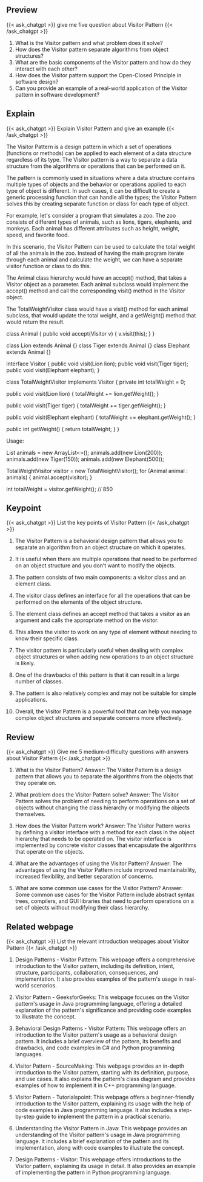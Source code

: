 ## Preview
{{< ask_chatgpt >}}
give me five question about Visitor Pattern
{{< /ask_chatgpt >}}



1. What is the Visitor pattern and what problem does it solve?
2. How does the Visitor pattern separate algorithms from object structures?
3. What are the basic components of the Visitor pattern and how do they interact with each other?
4. How does the Visitor pattern support the Open-Closed Principle in software design?
5. Can you provide an example of a real-world application of the Visitor pattern in software development?   

## Explain
{{< ask_chatgpt >}}
Explain Visitor Pattern and give an example
{{< /ask_chatgpt >}}



The Visitor Pattern is a design pattern in which a set of operations (functions or methods) can be applied to each element of a data structure regardless of its type. The Visitor pattern is a way to separate a data structure from the algorithms or operations that can be performed on it.

The pattern is commonly used in situations where a data structure contains multiple types of objects and the behavior or operations applied to each type of object is different. In such cases, it can be difficult to create a generic processing function that can handle all the types; the Visitor Pattern solves this by creating separate function or class for each type of object.

For example, let's consider a program that simulates a zoo. The zoo consists of different types of animals, such as lions, tigers, elephants, and monkeys. Each animal has different attributes such as height, weight, speed, and favorite food.

In this scenario, the Visitor Pattern can be used to calculate the total weight of all the animals in the zoo. Instead of having the main program iterate through each animal and calculate the weight, we can have a separate visitor function or class to do this.

The Animal class hierarchy would have an accept() method, that takes a Visitor object as a parameter. Each animal subclass would implement the accept() method and call the corresponding visit() method in the Visitor object.

The TotalWeightVisitor class would have a visit() method for each animal subclass, that would update the total weight, and a getWeight() method that would return the result.

class Animal {
  public void accept(Visitor v) { v.visit(this); }
}

class Lion extends Animal {}
class Tiger extends Animal {}
class Elephant extends Animal {}

interface Visitor {
  public void visit(Lion lion);
  public void visit(Tiger tiger);
  public void visit(Elephant elephant);
}

class TotalWeightVisitor implements Visitor {
  private int totalWeight = 0;

  public void visit(Lion lion) {
    totalWeight += lion.getWeight();
  }

  public void visit(Tiger tiger) {
    totalWeight += tiger.getWeight();
  }

  public void visit(Elephant elephant) {
    totalWeight += elephant.getWeight();
  }

  public int getWeight() {
    return totalWeight;
  }
}

Usage:

List<Animal> animals = new ArrayList<>();
animals.add(new Lion(200));
animals.add(new Tiger(150));
animals.add(new Elephant(500));

TotalWeightVisitor visitor = new TotalWeightVisitor();
for (Animal animal : animals) {
  animal.accept(visitor);
}

int totalWeight = visitor.getWeight(); // 850   

## Keypoint
{{< ask_chatgpt >}}
List the key points of Visitor Pattern
{{< /ask_chatgpt >}}



1. The Visitor Pattern is a behavioral design pattern that allows you to separate an algorithm from an object structure on which it operates.

2. It is useful when there are multiple operations that need to be performed on an object structure and you don’t want to modify the objects.

3. The pattern consists of two main components: a visitor class and an element class.

4. The visitor class defines an interface for all the operations that can be performed on the elements of the object structure.

5. The element class defines an accept method that takes a visitor as an argument and calls the appropriate method on the visitor.

6. This allows the visitor to work on any type of element without needing to know their specific class.

7. The visitor pattern is particularly useful when dealing with complex object structures or when adding new operations to an object structure is likely.

8. One of the drawbacks of this pattern is that it can result in a large number of classes.

9. The pattern is also relatively complex and may not be suitable for simple applications.

10. Overall, the Visitor Pattern is a powerful tool that can help you manage complex object structures and separate concerns more effectively.   

## Review
{{< ask_chatgpt >}}
Give me 5 medium-difficulty questions with answers about Visitor Pattern
{{< /ask_chatgpt >}}



1) What is the Visitor Pattern?
Answer: The Visitor Pattern is a design pattern that allows you to separate the algorithms from the objects that they operate on.

2) What problem does the Visitor Pattern solve?
Answer: The Visitor Pattern solves the problem of needing to perform operations on a set of objects without changing the class hierarchy or modifying the objects themselves.

3) How does the Visitor Pattern work?
Answer: The Visitor Pattern works by defining a visitor interface with a method for each class in the object hierarchy that needs to be operated on. The visitor interface is implemented by concrete visitor classes that encapsulate the algorithms that operate on the objects.

4) What are the advantages of using the Visitor Pattern?
Answer: The advantages of using the Visitor Pattern include improved maintainability, increased flexibility, and better separation of concerns.

5) What are some common use cases for the Visitor Pattern?
Answer: Some common use cases for the Visitor Pattern include abstract syntax trees, compilers, and GUI libraries that need to perform operations on a set of objects without modifying their class hierarchy.   

## Related webpage
{{< ask_chatgpt >}}
List the relevant introduction webpages about Visitor Pattern
{{< /ask_chatgpt >}}



1. Design Patterns - Visitor Pattern: This webpage offers a comprehensive introduction to the Visitor pattern, including its definition, intent, structure, participants, collaboration, consequences, and implementation. It also provides examples of the pattern's usage in real-world scenarios.

2. Visitor Pattern - GeeksforGeeks: This webpage focuses on the Visitor pattern's usage in Java programming language, offering a detailed explanation of the pattern's significance and providing code examples to illustrate the concept.

3. Behavioral Design Patterns - Visitor Pattern: This webpage offers an introduction to the Visitor pattern's usage as a behavioral design pattern. It includes a brief overview of the pattern, its benefits and drawbacks, and code examples in C# and Python programming languages.

4. Visitor Pattern - SourceMaking: This webpage provides an in-depth introduction to the Visitor pattern, starting with its definition, purpose, and use cases. It also explains the pattern's class diagram and provides examples of how to implement it in C++ programming language.

5. Visitor Pattern - Tutorialspoint: This webpage offers a beginner-friendly introduction to the Visitor pattern, explaining its usage with the help of code examples in Java programming language. It also includes a step-by-step guide to implement the pattern in a practical scenario.

6. Understanding the Visitor Pattern in Java: This webpage provides an understanding of the Visitor pattern's usage in Java programming language. It includes a brief explanation of the pattern and its implementation, along with code examples to illustrate the concept.

7. Design Patterns - Visitor: This webpage offers introductions to the Visitor pattern, explaining its usage in detail. It also provides an example of implementing the pattern in Python programming language.   

